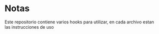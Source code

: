 # Notas

Este repositorio contiene varios hooks para utilizar, en cada archivo estan las instrucciones de uso